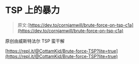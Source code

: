 # TSP 上的暴力

> 原文:[https://dev.to/cornjamwill/brute-force-on-tsp-c1a](https://dev.to/cornjamwill/brute-force-on-tsp-c1a)

原创由威斯特法尔
TSP 蛮干解

[https://repl.it/@CottamKid/Brute-force-TSP?lite=true](https://repl.it/@CottamKid/Brute-force-TSP?lite=true)